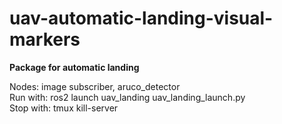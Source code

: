 # uav-automatic-landing-visual-markers
**Package for automatic landing**

Nodes: image subscriber, aruco_detector  
Run with: ros2 launch uav_landing uav_landing_launch.py  
Stop with: tmux kill-server  
